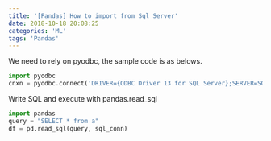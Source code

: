 ```yaml
---
title: '[Pandas] How to import from Sql Server'
date: 2018-10-18 20:08:25
categories: 'ML'
tags: 'Pandas'
---
```


We need to rely on pyodbc, the sample code is as belows.

<!--more-->

```python
import pyodbc
cnxn = pyodbc.connect('DRIVER={ODBC Driver 13 for SQL Server};SERVER=SQLSERVER2017;DATABASE=Adventureworks;Trusted_Connection=yes')
```

Write SQL and execute with pandas.read_sql

```Python
import pandas
query = "SELECT * from a"
df = pd.read_sql(query, sql_conn)
```

